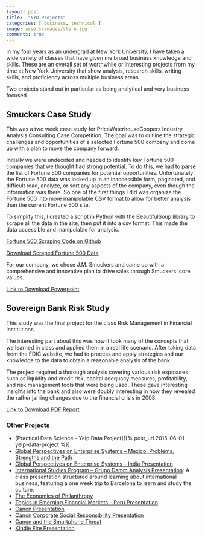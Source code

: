 ```yaml
---
layout: post
title:  "NYU Projects"
categories: [ business, technical ]
image: assets/images/stern.jpg
comments: true
---
```


In my four years as an undergrad at New York University, I have taken a wide variety of classes that have given me broad business knowledge and skills. These are an overall set of worthwhile or interesting projects from my time at New York University that show analysis, research skills, writing skills, and proficiency across multiple business areas.

Two projects stand out in particular as being analytical and very business focused.

## Smuckers Case Study

This was a two week case study for PriceWaterhouseCoopers Industry Analysis Consulting Case Competition. The goal was to outline the strategic challenges and opportunities of a selected Fortune 500 company and come up with a plan to move the company forward.

Initially we were undecided and needed to identify key Fortune 500 companies that we thought had strong potential. To do this, we had to parse the list of Fortune 500 companies for potential opportunities. Unfortunately the Fortune 500 data was locked up in an inaccessible form, paginated, and difficult read, analyze, or sort any aspects of the company, even though the information was there. So one of the first things I did was organize the Fortune 500 into more manipulable CSV format to allow for better analysis than the current Fortune 500 site.

To simplify this, I created a script in Python with the BeautifulSoup library to scrape all the data in the site, then put it into a csv format. This made the data accessible and manipulable for analysis.

[Fortune 500 Scraping Code on Github](https://github.com/LJamesHu/Fortune500Scraper)

[Download Scraped Fortune 500 Data]({{site.baseurl}}/assets/files/nyu/Fortune500Data.csv)

For our company, we chose J.M. Smuckers and came up with a comprehensive and innovative plan to drive sales through Smuckers’ core values.

<object data="{{site.url}}{{site.baseurl}}/assets/files/nyu/SmuckersCaseStudy.pdf" width="100%" height="600" type='application/pdf'></object>

[Link to Download Powerpoint]({{site.baseurl}}/assets/files/nyu/SmuckersCaseStudy.pptx)

## Sovereign Bank Risk Study

This study was the final project for the class Risk Management in Financial Institutions.

The interesting part about this was how it took many of the concepts that we learned in class and applied them in a real life scenario. After taking data from the FDIC website, we had to process and apply strategies and our knowledge to the data to obtain a reasonable analysis of the bank.

The project required a thorough analysis covering various risk exposures such as liquidity and credit risk, capital adequacy measures, profitability, and risk management tools that were being used. These gave interesting insights into the bank and also were doubly interesting in how they revealed the rather jarring changes due to the financial crisis in 2008.

<object data="{{site.url}}{{site.baseurl}}/assets/files/nyu/SovereignBankAnalysis.pdf" width="100%" height="600" type='application/pdf'></object>

[Link to Download PDF Report]({{site.baseurl}}/assets/files/nyu/SovereignBankAnalysis.pdf)

### Other Projects

* [Practical Data Science - Yelp Data Project]({% post_url 2015-06-01-yelp-data-project %})
* [Global Perspectives on Enterprise Systems – Mexico: Problems, Strengths and the Path]({{site.baseurl}}/assets/files/nyu/GlobalPerspectivesMexico.pdf)
* [Global Perspectives on Enterprise Systems – India Presentation]({{site.baseurl}}/assets/files/nyu/GlobalPerspectivesIndiaPresentation.pdf)
* [International Studies Program – Grupo Damm Analysis Presentation]({{site.baseurl}}/assets/files/nyu/GrupoDammAnalysis.pdf): A class presentation structured around learning about international business, featuring a one week trip to Barcelona to learn and study the culture.
* [The Economics of Philanthropy]({{site.baseurl}}/assets/files/nyu/EconomicsOfPhilanthropy.pdf)
* [Topics in Emerging Financial Markets – Peru Presentation]({{site.baseurl}}/assets/files/nyu/EmergingMarketsPeru.pdf)
* [Canon Presentation]({{site.baseurl}}/assets/files/nyu/Canon.pdf)
* [Canon Corporate Social Responsibility Presentation]({{site.baseurl}}/assets/files/nyu/CanonCSR.pdf)
* [Canon and the Smartphone Threat]({{site.baseurl}}/assets/files/nyu/CanonVSmartphones.pdf)
* [Kindle Fire Presentation]({{site.baseurl}}/assets/files/nyu/KindleFirePublishers.pdf)